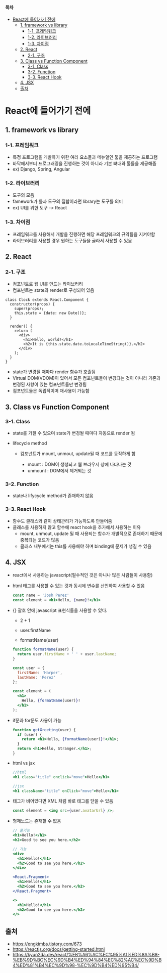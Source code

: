 #### 목차

- [React에 들어가기 전에](#react에-들어가기-전에)
  * [1. framework vs library](#1-framework-vs-library)
    + [1-1. 프레임워크](#1-1-프레임워크)
    + [1-2. 라이브러리](#1-2-라이브러리)
    + [1-3. 차이점](#1-3-차이점)
  * [2. React](#2-react)
    + [2-1. 구조](#2-1-구조)
  * [3. Class vs Function Component](#3-class-vs-function-component)
    + [3-1. Class](#3-1-class)
    + [3-2. Function](#3-2-function)
    + [3-3. React Hook](#3-3-react-hook)
  * [4. JSX](#4-jsx)
  * [출처](#출처)



# React에 들어가기 전에

## 1. framework vs library

### 1-1. 프레임워크

- 특정 프로그램을 개발하기 위한 여러 요소들과 메뉴얼인 툴을 제공하는 프로그램
- 바닥에서부터 프로그래밍을 진행하는 것이 아니라 기본 뼈대와 툴들을 제공해줌
- ex) Django, Spring, Angular



### 1-2. 라이브러리

- 도구의 모음
- famework가 틀과 도구의 집합이라면 library는 도구를 의미
- ex) UI를 위한 도구 -> React



### 1-3. 차이점

- 프레임워크를 사용해서 개발을 진행하면 해당 프레임워크의 규약들을 지켜야함
- 라이브러리를 사용할 경우 원하는 도구들을 골라서 사용할 수 있음



## 2. React

### 2-1. 구조

- 컴포넌트로 웹 UI를 만드는 라이브러리
- 컴포넌트는 state와 render로 구성되어 있음

```react
class Clock extends React.Component {
  constructor(props) {
    super(props);
    this.state = {date: new Date()};
  }

  render() {
    return (
      <div>
        <h1>Hello, world!</h1>
        <h2>It is {this.state.date.toLocaleTimeString()}.</h2>
      </div>
    );
  }
}
```

- state가 변경될 때마다 render 함수가 호출됨
- Virtual DOM(VDOM)이 있어서 모든 컴포넌트들이 변경되는 것이 아니라 기존과 변경된 사항이 있는 컴포넌트들만 변경됨
- 컴포넌트들은 독립적이며 재사용이 가능함



## 3. Class vs Function Component

### 3-1. Class

- state를 가질 수 있으며 state가 변경될 때마다 자동으로 render 됨

- lifecycle method

  - 컴포넌트가 mount, unmout, update될 때 코드를 동작하게 함

    - mount : DOM이 생성되고 웹 브라우저 상에 나타나는 것
    - unmount : DOM에서 제거되는 것

    

### 3-2. Function

- state나 lifycycle method가 존재하지 않음



### 3-3. React Hook

- 함수도 클래스와 같이 상태관리가 가능하도록 만들어줌
- 클래스를 사용하지 않고 함수에 react hook을 추가해서 사용하는 이유
  - mount, unmout, update 될 때 사용되는 함수가 개별적으로 존재하기 때문에 중복되는 코드가 많음
  - 클래스 내부에서는 this를 사용해야 하며 binding에 문제가 생길 수 있음



## 4. JSX

- react에서 사용하는 javascript(필수적인 것은 아니나 많은 사람들이 사용함)

- html 태그를 사용할 수 있는 것과 동시에 변수를 선언하여 사용할 수 있음

  ```jsx
  const name = 'Josh Perez'
  const element = <h1>Hello, {name}!</h1>
  ```

- {} 괄호 안에 javascript 표현식들을 사용할 수 있다.

  - 2 + 1

  - user.firstName

  - formatName(user)

  ```jsx
  function formatName(user) {
    return user.firstName + ' ' + user.lastName;
  }
  
  const user = {
    firstName: 'Harper',
    lastName: 'Perez'
  };
  
  const element = (
    <h1>
      Hello, {formatName(user)}!
    </h1>
  );
  ```

- if문과 for문도 사용이 가능

  ```jsx
  function getGreeting(user) {
    if (user) {
      return <h1>Hello, {formatName(user)}!</h1>;
    }
    return <h1>Hello, Stranger.</h1>;
  }
  ```

- html vs jsx

  ```jsx
  //html
  <h1 class="title" onclick="move">Hello</h1>
  
  //jsx
  <h1 className="title" onClick="move">Hello</h1>
  ```

- 태그가 비어있다면 XML 처럼 바로 태그를 닫을 수 있음

  ```jsx
  const element = <img src={user.avatarUrl} />;
  ```

- 형제노드는 존재할 수 없음

  ```jsx
  // 불가능
  <h1>Hello!</h1>
  <h2>Good to see you here.</h2>
  
  // 가능
  <div>
  	<h1>Hello!</h1>
  	<h2>Good to see you here.</h2>
  </div>
  
  <React.Fragment>
  	<h1>Hello!</h1>
  	<h2>Good to see you here.</h2>
  </React.Fragment>
  
  <>
  	<h1>Hello!</h1>
  	<h2>Good to see you here.</h2>
  </>
  ```



## 출처

- https://engkimbs.tistory.com/673
- https://reactjs.org/docs/getting-started.html
- https://kyun2da.dev/react/%EB%A6%AC%EC%95%A1%ED%8A%B8-%EB%9D%BC%EC%9D%B4%ED%94%84%EC%82%AC%EC%9D%B4%ED%81%B4%EC%9D%98-%EC%9D%B4%ED%95%B4/